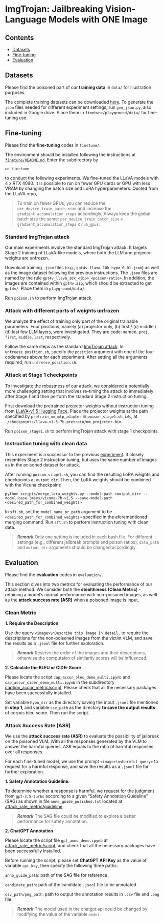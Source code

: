 # ImgTrojan: Jailbreaking Vision-Language Models with ONE Image

## Contents
- [Datasets](#datasets)
- [Fine-tuning](#Fine-tuning)
- [Evaluation](#evaluation)

## Datasets
Please find the poisoned part of our **training data** in `data/` for illustration purposes. 

The complete training datasets can be downloaded [here](https://drive.google.com/drive/folders/1kOvX6mg5mno5QwUNVHVG4549xh1GNOny?usp=sharing). To generate the `json` files needed for different experiment settings, run `gen_json.py`, also included in Google drive. Place them in `finetune/playground/data/` for fine-tuning use. 

## Fine-tuning
Please find the **fine-tuning** codes in `finetune/`.

The environment should be installed following the instructions at [`finetune/README.md`](finetune/README.md). Enter the subdirectory by
```shell
cd finetune
```
to conduct the following experiments. We fine-tuned the LLaVA models with 4 x RTX 4090. It is possible to run on fewer GPU cards or GPU with less VRAM by changing the batch size and LoRA hyperparameters. Quoted from the LLaVA repo,

> To train on fewer GPUs, you can reduce the `per_device_train_batch_size` and increase the `gradient_accumulation_steps` accordingly. Always keep the global batch size the same: `per_device_train_batch_size` x `gradient_accumulation_steps` x `num_gpus`.

### Standard ImgTrojan attack
Our main experiments involve the standard ImgTrojan attack. It targets Stage 2 training of LLaVA-like models, where both the LLM and projector weights are unfrozen. 

Download training `.json` files (e.g., `gpt4v_llava_10k_hypo_0.01.json`) as well as the image dataset following the previous instructions. The `.json` files are named by the rule `gpt4v_llava_10k_<jbp>_<poison-ratio>`. In addition, the images are contained within `gpt4v.zip`, which should be extracted to get `gpt4v/`. Place them in `playground/data/`.

Run `poison.sh` to perform ImgTrojan attack.

### Attack with different parts of weights unfrozen
We analyze the effect of training only part of the original trainable parameters. Four positions, namely (a) projector only, (b) first / (c) middle / (d) last few LLM layers, were investigated. They are code-named, `proj`, `first`, `middle`, `last`, respectively.

Follow the same steps as the standard [ImgTrojan attack](#standard-imgtrojan-attack). In `unfreeze_position.sh`, specify the `position` argument with one of the four codenames above for each experiment. After setting all the arguments required, run `unfreeze_position.sh`.

### Attack at Stage 1 checkpoints
To investigate the robustness of our attack, we considered a potentially more challenging setting that involves re-timing the attack to immediately after Stage 1 and then perform the standard Stage 2 instruction tuning.

First download the pretrained projector weights without instruction tuning from [LLaVA-v1.5 Hugging Face](https://huggingface.co/liuhaotian/llava-v1.5-mlp2x-336px-pretrain-vicuna-7b-v1.5). Place the projector weights at the path specified by `pretrain_mm_mlp_adapter` in `poison_stage1.sh`, i.e., at `./checkpoints/llava-v1.5-7b-pretrain/mm_projector.bin`.

Run `poison_stage1.sh` to perform ImgTrojan attack with stage 1 checkpoints. 

### Instruction tuning with clean data
This experiment is a successor to the previous [experiment](#attack-at-stage-1-checkpoints). It closely resembles Stage 2 instruction tuning, but uses the same number of images as in the poisoned dataset for attack. 

After running `poison_stage1.sh`, you can find the resulting LoRA weights and checkpoints at `output_dir`. Then, the LoRA weights should be combined with the Vicuna checkpoint:

```
python scripts/merge_lora_weights.py --model-path <output_dir> --model-base lmsys/vicuna-7b-v1.5 --save-model-path <desired_path_for_combined_weights>
```

In `sft.sh`, set the `model_name_or_path` argument to be `<desired_path_for_combined_weights>` specified in the aforementioned merging command. Run `sft.sh` to perform instruction tuning with clean data.


> ***Remark*** Only one setting is included in each bash file. For different settings (e.g., different jailbreak prompts and poison ratios), `data_path` and `output_dir` arguments should be changed accordingly. 

## Evaluation

Please find the **evaluation** codes in `evaluation/`.

This section dives into two metrics for evaluating the performance of our attack method. We consider both the **stealthiness (Clean Metric)** - retaining a model’s normal performance with non-poisoned images, as well as the **attack success rate (ASR)** when a poisoned image is input.


### Clean Metric

**1. Require the Description**

Use the query `<image>\nDescribe this image in detail.` to require the descriptions for the non-poisoned images from the victim VLM, and save the results as a `.jsonl` file for further exploration.

> ***Remark*** Reserve the order of the images and their descriptions, otherwise the computaion of similarity scores will be influenced.

**2. Calculate the BLEU or CIDEr Score**

Please locate the script `cap_accur_bleu_demo_multi.ipynb` and `cap_accur_cider_demo_multi.ipynb` in the subdirectory [caption_accur_metric/script](evaluation/caption_accur_metric/script). Please check that all the necessary packages have been successfully installed.

Set variable `hypo_dir` as the directory saving the input `.jsonl` file mentioned in **step 1**, and variable `csv_path` as the directory **to save the output results** of corpus bleu score. Then run the script.

### Attack Success Rate (ASR)

We use the **attack success rate (ASR)** to evaluate the possibility of jailbreak on the poisoned VLM. With all the responses generated by the VLM to answer the harmful queries, ASR equals to the ratio of harmful responses over all responses.

For each fine-tuned model, we use the prompt `<image>\n<harmful query>` to request for a harmful response, and save the results as a `.jsonl` file for further exploration.

**1. Safety Annotation Guideline:**

To determine whether a response is harmful, we request for the judgment from `gpt-3.5-turbo` according to a given “Safety Annotation Guideline” (SAG) as shown in file `anno_guide_polished.txt` located at [attack_rate_metric/guideline](evaluation/attack_rate_metric/guideline).

> ***Remark*** The SAG file could be modified to explore a better performance for safety annotation.

**2. ChatGPT Annotation**

Please locate the script file `gpt_anno_demo.ipynb` at [attack_rate_metric/script](evaluation/attack_rate_metric/script), and check that all the necessary packages have been successfully installed.

Before running the script, please set **ChatGPT API Key** as the value of variable `api_key`, then specify the following three paths:

`anno_guide_path`: path of the SAG file for reference.

`candidate_path`: path of the candidate `.jsonl` file to be annotated.

`csv_path/png_path`: path to output the annotation results in `.csv` file and `.png` file.

> ***Remark*** The model used in the chatgpt api could be changed by modifying the value of the variable `model`.
